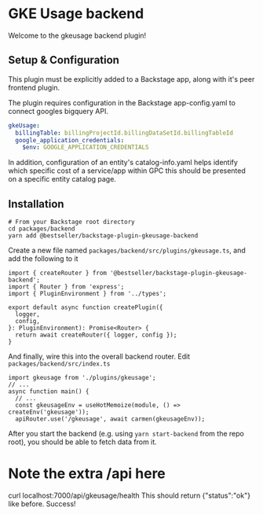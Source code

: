 # GKE Usage backend

Welcome to the gkeusage backend plugin!


## Setup & Configuration
This plugin must be explicitly added to a Backstage app, along with it's peer frontend plugin.

The plugin requires configuration in the Backstage app-config.yaml to connect googles bigquery API.

```yaml
gkeUsage:
  billingTable: billingProjectId.billingDataSetId.billingTableId
  google_application_credentials: 
    $env: GOOGLE_APPLICATION_CREDENTIALS

```

In addition, configuration of an entity's catalog-info.yaml helps identify which specific cost of  a service/app within GPC this should be presented on a specific entity catalog page.


## Installation

```
# From your Backstage root directory
cd packages/backend
yarn add @bestseller/backstage-plugin-gkeusage-backend
```

Create a new file named `packages/backend/src/plugins/gkeusage.ts`, and add the following to it

```
import { createRouter } from '@bestseller/backstage-plugin-gkeusage-backend';
import { Router } from 'express';
import { PluginEnvironment } from '../types';

export default async function createPlugin({
  logger,
  config,
}: PluginEnvironment): Promise<Router> {
  return await createRouter({ logger, config });
}
```

And finally, wire this into the overall backend router. Edit `packages/backend/src/index.ts`

```
import gkeusage from './plugins/gkeusage';
// ...
async function main() {
  // ...
  const gkeusageEnv = useHotMemoize(module, () => createEnv('gkeusage'));
  apiRouter.use('/gkeusage', await carmen(gkeusageEnv));

```

After you start the backend (e.g. using `yarn start-backend` from the repo root), you should be able to fetch data from it.

# Note the extra /api here
curl localhost:7000/api/gkeusage/health
This should return {"status":"ok"} like before. Success!

